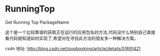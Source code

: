# RunningTop
Get Running Top PackageName

这个是一个比较靠谱的获取正在运行的应用包名的方法,代码没什么特别自己直接看代码就知道如何实现了,希望对在寻找此方法的朋友多一种解决方案。

csdn 地址: 
http://blog.csdn.net/popboyking/article/details/51691421
